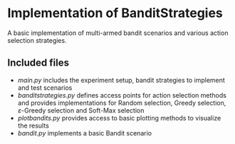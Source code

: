 # Implementation of BanditStrategies

A basic implementation of multi-armed bandit scenarios and various action selection strategies.

## Included files

- *main.py* includes the experiment setup, bandit strategies to implement and test scenarios
- *banditstrategies.py* defines access points for action selection methods and provides implementations for Random selection, Greedy selection, $\varepsilon$-Greedy selection and Soft-Max selection
- *plotbandits.py* provides access to basic plotting methods to visualize the results
- *bandit.py* implements a basic Bandit scenario

